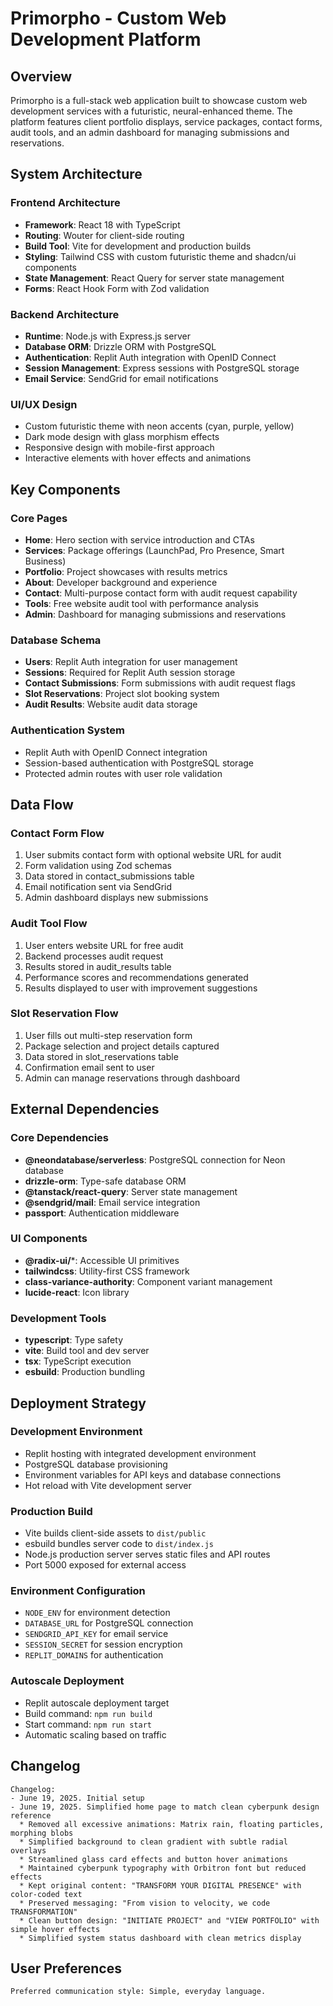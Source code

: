 # Primorpho - Custom Web Development Platform

## Overview

Primorpho is a full-stack web application built to showcase custom web development services with a futuristic, neural-enhanced theme. The platform features client portfolio displays, service packages, contact forms, audit tools, and an admin dashboard for managing submissions and reservations.

## System Architecture

### Frontend Architecture
- **Framework**: React 18 with TypeScript
- **Routing**: Wouter for client-side routing
- **Build Tool**: Vite for development and production builds
- **Styling**: Tailwind CSS with custom futuristic theme and shadcn/ui components
- **State Management**: React Query for server state management
- **Forms**: React Hook Form with Zod validation

### Backend Architecture
- **Runtime**: Node.js with Express.js server
- **Database ORM**: Drizzle ORM with PostgreSQL
- **Authentication**: Replit Auth integration with OpenID Connect
- **Session Management**: Express sessions with PostgreSQL storage
- **Email Service**: SendGrid for email notifications

### UI/UX Design
- Custom futuristic theme with neon accents (cyan, purple, yellow)
- Dark mode design with glass morphism effects
- Responsive design with mobile-first approach
- Interactive elements with hover effects and animations

## Key Components

### Core Pages
- **Home**: Hero section with service introduction and CTAs
- **Services**: Package offerings (LaunchPad, Pro Presence, Smart Business)
- **Portfolio**: Project showcases with results metrics
- **About**: Developer background and experience
- **Contact**: Multi-purpose contact form with audit request capability
- **Tools**: Free website audit tool with performance analysis
- **Admin**: Dashboard for managing submissions and reservations

### Database Schema
- **Users**: Replit Auth integration for user management
- **Sessions**: Required for Replit Auth session storage
- **Contact Submissions**: Form submissions with audit request flags
- **Slot Reservations**: Project slot booking system
- **Audit Results**: Website audit data storage

### Authentication System
- Replit Auth with OpenID Connect integration
- Session-based authentication with PostgreSQL storage
- Protected admin routes with user role validation

## Data Flow

### Contact Form Flow
1. User submits contact form with optional website URL for audit
2. Form validation using Zod schemas
3. Data stored in contact_submissions table
4. Email notification sent via SendGrid
5. Admin dashboard displays new submissions

### Audit Tool Flow
1. User enters website URL for free audit
2. Backend processes audit request
3. Results stored in audit_results table
4. Performance scores and recommendations generated
5. Results displayed to user with improvement suggestions

### Slot Reservation Flow
1. User fills out multi-step reservation form
2. Package selection and project details captured
3. Data stored in slot_reservations table
4. Confirmation email sent to user
5. Admin can manage reservations through dashboard

## External Dependencies

### Core Dependencies
- **@neondatabase/serverless**: PostgreSQL connection for Neon database
- **drizzle-orm**: Type-safe database ORM
- **@tanstack/react-query**: Server state management
- **@sendgrid/mail**: Email service integration
- **passport**: Authentication middleware

### UI Components
- **@radix-ui/***: Accessible UI primitives
- **tailwindcss**: Utility-first CSS framework
- **class-variance-authority**: Component variant management
- **lucide-react**: Icon library

### Development Tools
- **typescript**: Type safety
- **vite**: Build tool and dev server
- **tsx**: TypeScript execution
- **esbuild**: Production bundling

## Deployment Strategy

### Development Environment
- Replit hosting with integrated development environment
- PostgreSQL database provisioning
- Environment variables for API keys and database connections
- Hot reload with Vite development server

### Production Build
- Vite builds client-side assets to `dist/public`
- esbuild bundles server code to `dist/index.js`
- Node.js production server serves static files and API routes
- Port 5000 exposed for external access

### Environment Configuration
- `NODE_ENV` for environment detection
- `DATABASE_URL` for PostgreSQL connection
- `SENDGRID_API_KEY` for email service
- `SESSION_SECRET` for session encryption
- `REPLIT_DOMAINS` for authentication

### Autoscale Deployment
- Replit autoscale deployment target
- Build command: `npm run build`
- Start command: `npm run start`
- Automatic scaling based on traffic

## Changelog

```
Changelog:
- June 19, 2025. Initial setup
- June 19, 2025. Simplified home page to match clean cyberpunk design reference
  * Removed all excessive animations: Matrix rain, floating particles, morphing blobs
  * Simplified background to clean gradient with subtle radial overlays
  * Streamlined glass card effects and button hover animations
  * Maintained cyberpunk typography with Orbitron font but reduced effects
  * Kept original content: "TRANSFORM YOUR DIGITAL PRESENCE" with color-coded text
  * Preserved messaging: "From vision to velocity, we code TRANSFORMATION"
  * Clean button design: "INITIATE PROJECT" and "VIEW PORTFOLIO" with simple hover effects
  * Simplified system status dashboard with clean metrics display
```

## User Preferences

```
Preferred communication style: Simple, everyday language.
```